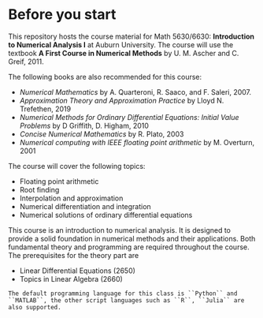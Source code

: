 # Before you start

This repository hosts the course material for Math 5630/6630: **Introduction to Numerical Analysis I** at Auburn University. The course will use the textbook **A First Course in Numerical Methods** by U. M. Ascher and C. Greif, 2011.

The following books are also recommended for this course:

- *Numerical Mathematics* by A. Quarteroni, R. Saaco, and F. Saleri, 2007.
- *Approximation Theory and Approximation Practice* by Lloyd N. Trefethen, 2019
- *Numerical Methods for Ordinary Differential Equations: Initial Value Problems* by D Griffith, D. Higham, 2010
- *Concise Numerical Mathematics* by R. Plato, 2003
- *Numerical computing with IEEE floating point arithmetic* by M. Overturn, 2001

The course will cover the following topics:

- Floating point arithmetic
- Root finding
- Interpolation and approximation
- Numerical differentiation and integration
- Numerical solutions of ordinary differential equations

This course is an introduction to numerical analysis. It is designed to provide a solid foundation in numerical methods and their applications.   Both fundamental theory and programming are required throughout the course. The prerequisites for the theory part are

- Linear Differential Equations (2650)
- Topics in Linear Algebra (2660)

```{note}
The default programming language for this class is ``Python`` and ``MATLAB``, the other script languages such as ``R``, ``Julia`` are also supported. 
```
